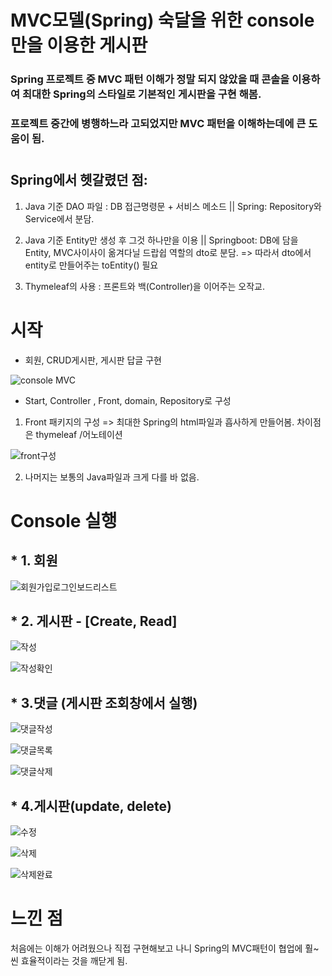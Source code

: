 
# MVC모델(Spring) 숙달을 위한 console만을 이용한 게시판


### Spring 프로젝트 중 MVC 패턴 이해가 정말 되지 않았을 때 콘솔을 이용하여 최대한 Spring의 스타일로 기본적인 게시판을 구현 해봄.
### 프로젝트 중간에 병행하느라 고되었지만 MVC 패턴을 이해하는데에 큰 도움이 됨.    

#

#

## Spring에서 헷갈렸던 점: 

1. Java 기준 DAO 파일 : DB 접근명령문 + 서비스 메소드 || Spring: Repository와 Service에서 분담.

2. Java 기준 Entity만 생성 후 그것 하나만을 이용 || Springboot: DB에 담을 Entity, MVC사이사이 옮겨다닐 드랍쉽 역할의 dto로 분담. => 따라서 dto에서 entity로 만들어주는 toEntity() 필요

3. Thymeleaf의 사용 : 프론트와 백(Controller)을 이어주는 오작교.   

  
  
  

# 시작

- 회원, CRUD게시판, 게시판 답글 구현

![console MVC ](https://user-images.githubusercontent.com/80736178/128418431-54a2a633-e4e8-4891-b2d2-276bff29d1de.png)

* Start, Controller , Front, domain, Repository로 구성

1. Front 패키지의 구성 => 최대한 Spring의 html파일과 흡사하게 만들어봄. 차이점은 thymeleaf /어노테이션

![front구성](https://user-images.githubusercontent.com/80736178/128495217-3138c709-1a1b-4876-b7fb-82f3dafbcbfe.png)

2. 나머지는 보통의 Java파일과 크게 다를 바 없음.



# Console 실행


## * 1. 회원

![회원가입로그인보드리스트](https://user-images.githubusercontent.com/80736178/128495515-96fabe0c-3087-4a60-b12d-463326fd417a.png)



## * 2. 게시판 - [Create, Read]


![작성](https://user-images.githubusercontent.com/80736178/128495649-95d1527f-6259-49f8-8098-5192f4325efb.png)

![작성확인](https://user-images.githubusercontent.com/80736178/128495654-e248c306-13b6-47c0-a352-24661b05cb37.png)

## * 3.댓글 (게시판 조회창에서 실행)


![댓글작성](https://user-images.githubusercontent.com/80736178/128495782-96d70497-47de-4ac4-9055-8163e0db2831.png)


![댓글목록](https://user-images.githubusercontent.com/80736178/128495776-d98641a8-bf02-46f7-ad44-4cf00f64af50.png)


![댓글삭제](https://user-images.githubusercontent.com/80736178/128495780-ff4c6830-c832-4a46-89ce-638286127f1e.png)


## * 4.게시판(update, delete)


![수정](https://user-images.githubusercontent.com/80736178/128495983-70abc4aa-e15a-4bd7-a149-4d276aabd04d.png)




![삭제](https://user-images.githubusercontent.com/80736178/128495991-03b41065-7b1e-4798-8e5d-aa2e5d663cd6.png)




![삭제완료](https://user-images.githubusercontent.com/80736178/128496260-ff0075d1-5d30-48f4-aa12-48e1ce73799d.png)


# 느낀 점
  처음에는 이해가 어려웠으나 직접 구현해보고 나니 Spring의 MVC패턴이 협업에 훨~씬 효율적이라는 것을 깨닫게 됨. 

